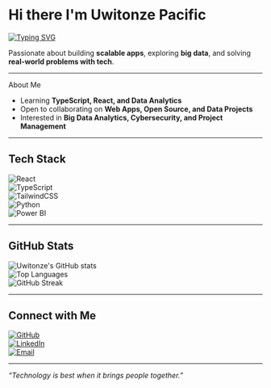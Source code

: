 # Hi there I'm Uwitonze Pacific  

[![Typing SVG](https://readme-typing-svg.herokuapp.com?font=Fira+Code&weight=500&size=22&pause=1000&color=F20C8F&width=600&lines=Software+Developer+%F0%9F%92%BB;Big+Data+Analytics+Enthusiast+%F0%9F%93%8A;Cybersecurity+Learner+%F0%9F%94%90;Open+Source+Contributor+%E2%9C%A8)](https://git.io/typing-svg)

 Passionate about building **scalable apps**, exploring **big data**, and solving **real-world problems with tech**.  

---

 About Me  
 
-  Learning **TypeScript, React, and Data Analytics**  
-  Open to collaborating on **Web Apps, Open Source, and Data Projects**  
-  Interested in **Big Data Analytics, Cybersecurity, and Project Management**  

---

##  Tech Stack  
![React](https://img.shields.io/badge/-React-61DAFB?style=for-the-badge&logo=react&logoColor=000)  
![TypeScript](https://img.shields.io/badge/-TypeScript-3178C6?style=for-the-badge&logo=typescript&logoColor=fff)  
![TailwindCSS](https://img.shields.io/badge/-TailwindCSS-38B2AC?style=for-the-badge&logo=tailwind-css&logoColor=fff)  
![Python](https://img.shields.io/badge/-Python-3776AB?style=for-the-badge&logo=python&logoColor=fff)  
![Power BI](https://img.shields.io/badge/-PowerBI-F2C811?style=for-the-badge&logo=powerbi&logoColor=000)  

---

##  GitHub Stats  
![Uwitonze's GitHub stats](https://github-readme-stats.vercel.app/api?username=uwitonze8&show_icons=true&theme=radical)  
![Top Languages](https://github-readme-stats.vercel.app/api/top-langs/?username=uwitonze8&layout=compact&theme=radical)  
![GitHub Streak](https://github-readme-streak-stats.herokuapp.com/?user=uwitonze8&theme=radical)  

---

## Connect with Me  
[![GitHub](https://img.shields.io/badge/-GitHub-181717?style=for-the-badge&logo=github&logoColor=fff)](https://github.com/uwitonze8)  
[![LinkedIn](https://img.shields.io/badge/-LinkedIn-0A66C2?style=for-the-badge&logo=linkedin&logoColor=fff)](https://www.linkedin.com/in/uwitonze-pacific-1361232b3/)  
[![Email](https://img.shields.io/badge/-Email-D14836?style=for-the-badge&logo=gmail&logoColor=fff)](mailto:pacific.uwitonze112@gmail.com
)  

---
 *“Technology is best when it brings people together.”*  
